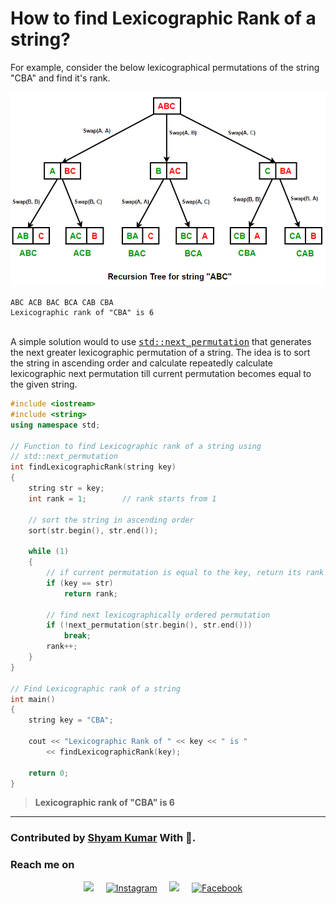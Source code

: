 <h1>How to find Lexicographic Rank of a string?</h1>

For example, consider the below lexicographical permutations of the string "CBA" and find it's rank.

<img src="Permutations.png">

```
ABC ACB BAC BCA CAB CBA
Lexicographic rank of "CBA" is 6
```

<p>&nbsp;<br>
A simple solution would to use <tt><a href="https://www.techiedelight.com/std_next_permutation-overview-implementation/" target="_blank" rel="noopener noreferrer">std::next_permutation</a></tt> that generates the next greater lexicographic permutation of a string. The idea is to sort the string in ascending order and calculate repeatedly calculate lexicographic next permutation till current permutation becomes equal to the given string.</p>

``` c++
#include <iostream>
#include <string>
using namespace std;
 
// Function to find Lexicographic rank of a string using
// std::next_permutation
int findLexicographicRank(string key)
{
    string str = key;
    int rank = 1;        // rank starts from 1
 
    // sort the string in ascending order
    sort(str.begin(), str.end());
 
    while (1)
    {
        // if current permutation is equal to the key, return its rank
        if (key == str)
            return rank;
 
        // find next lexicographically ordered permutation
        if (!next_permutation(str.begin(), str.end()))
            break;
        rank++;
    }
}
 
// Find Lexicographic rank of a string
int main()
{
    string key = "CBA";
 
    cout << "Lexicographic Rank of " << key << " is "
        << findLexicographicRank(key);
 
    return 0;
}
```

> <b>Lexicographic rank of "CBA" is 6</b>


<hr>

### Contributed by <a href="https://github.com/ShyamKumar1">Shyam Kumar</a> With 💜. 

### Reach me on
<p align='center'>
  <a href="https://www.linkedin.com/in/shyam-kumar-9b9841157/"><img src="https://img.shields.io/badge/linkedin-%230077B5.svg?&style=for-the-badge&logo=linkedin&logoColor=white" /></a>&nbsp;&nbsp;&nbsp;&nbsp;
  <a href="https://www.instagram.com/_smiling_storm_/" target="_blank"><img src="https://img.shields.io/badge/Instagram-%23E4405F.svg?&style=for-the-badge&logo=instagram&logoColor=white" alt="Instagram"></a>&nbsp;&nbsp;&nbsp;&nbsp;
  <a href="mailto:shyam.ceolife@gmail.com?subject=Olá%20Punit"><img src="https://img.shields.io/badge/gmail-%23D14836.svg?&style=for-the-badge&logo=gmail&logoColor=white" /></a>&nbsp;&nbsp;&nbsp;&nbsp;
  <a href="https://www.facebook.com/shyam.george15/" target="_blank"><img src="https://img.shields.io/badge/Facebook-%231877F2.svg?&style=for-the-badge&logo=facebook&logoColor=white" alt="Facebook"></a>&nbsp;&nbsp;&nbsp;&nbsp;
</p>
